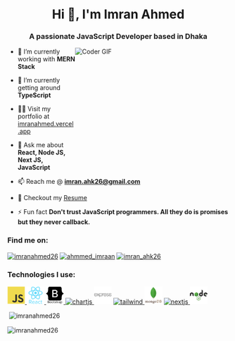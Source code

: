 
<h1 align="center">Hi 👋, I'm Imran Ahmed</h1>
<h3 align="center">A passionate JavaScript Developer based in Dhaka</h3>
<img align="right" alt="Coder GIF" height=250 width=350 src="https://thumbs.gfycat.com/EvilNextDevilfish-small.gif" />

- 🔭 I’m currently working with **MERN Stack**

- 🌱 I’m currently getting around **TypeScript**

- 👨‍💻 Visit my portfolio at [imranahmed.vercel.app](imranahmed.vercel.app)

- 💬 Ask me about **React, Node JS, Next JS, JavaScript**

- 📫 Reach me @ **imran.ahk26@gmail.com**

- 📄 Checkout my [Resume](https://drive.google.com/file/d/1XJFg_xEzGgynWni-kmGv1wdze57-Kumy/view?usp=sharing)

- ⚡ Fun fact **Don't trust JavaScript programmers. All they do is promises but they never callback.**

<h3 align="left">Find me on:</h3>
<p align="left">
<a href="https://linkedin.com/in/imranahmed26" target="blank"><img align="center" src="https://raw.githubusercontent.com/rahuldkjain/github-profile-readme-generator/master/src/images/icons/Social/linked-in-alt.svg" alt="imranahmed26" height="30" width="40" /></a>
<a href="https://instagram.com/ahmmed_imraan" target="blank"><img align="center" src="https://raw.githubusercontent.com/rahuldkjain/github-profile-readme-generator/master/src/images/icons/Social/instagram.svg" alt="ahmmed_imraan" height="30" width="40" /></a>
<a href="https://www.hackerrank.com/imran_ahk26" target="blank"><img align="center" src="https://raw.githubusercontent.com/rahuldkjain/github-profile-readme-generator/master/src/images/icons/Social/hackerrank.svg" alt="imran_ahk26" height="30" width="40" /></a>
</p>

<h3 align="left">Technologies I use:</h3>
<p align="left"> </a> <a href="https://developer.mozilla.org/en-US/docs/Web/JavaScript" target="_blank" rel="noreferrer"> <img src="https://raw.githubusercontent.com/devicons/devicon/master/icons/javascript/javascript-original.svg" alt="javascript" width="40" height="40"/> </a> <a href="https://www.mongodb.com/" target="_blank" rel="noreferrer"> <a href="https://reactjs.org/" target="_blank" rel="noreferrer"> <img src="https://raw.githubusercontent.com/devicons/devicon/master/icons/react/react-original-wordmark.svg" alt="react" width="40" height="40"/>  <a href="https://getbootstrap.com" target="_blank" rel="noreferrer"> <img src="https://raw.githubusercontent.com/devicons/devicon/master/icons/bootstrap/bootstrap-plain-wordmark.svg" alt="bootstrap" width="40" height="40"/> </a> <a href="https://www.chartjs.org" target="_blank" rel="noreferrer"> <img src="https://www.chartjs.org/media/logo-title.svg" alt="chartjs" width="40" height="40"/> </a> <a href="https://expressjs.com" target="_blank" rel="noreferrer"> <img src="https://raw.githubusercontent.com/devicons/devicon/master/icons/express/express-original-wordmark.svg" alt="express" width="40" height="40"/></a> <a href="https://tailwindcss.com/" target="_blank" rel="noreferrer"> <img src="https://www.vectorlogo.zone/logos/tailwindcss/tailwindcss-icon.svg" alt="tailwind" width="40" height="40"/> </a> <img src="https://raw.githubusercontent.com/devicons/devicon/master/icons/mongodb/mongodb-original-wordmark.svg" alt="mongodb" width="40" height="40"/> </a> <a href="https://nextjs.org/" target="_blank" rel="noreferrer"> <img src="https://cdn.worldvectorlogo.com/logos/nextjs-2.svg" alt="nextjs" width="40" height="40"/> </a> <a href="https://nodejs.org" target="_blank" rel="noreferrer"> <img src="https://raw.githubusercontent.com/devicons/devicon/master/icons/nodejs/nodejs-original-wordmark.svg" alt="nodejs" width="40" height="40"/> </a>  </p>


<p>&nbsp;<img align="center" src="https://github-readme-stats.vercel.app/api?username=imranahmed26&show_icons=true&locale=en" alt="imranahmed26" /></p>

<p><img align="center" src="https://github-readme-streak-stats.herokuapp.com/?user=imranahmed26&" alt="imranahmed26" /></p>

